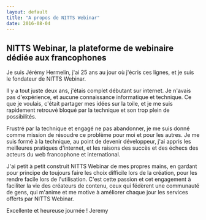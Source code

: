 ```yaml
---
layout: default
title: "A propos de NITTS Webinar"
date: 2016-08-04
---
```


## NITTS Webinar, la plateforme de webinaire dédiée aux francophones

Je suis Jérémy Hermelin, j'ai 25 ans au jour où j'écris ces lignes, et je suis le fondateur de NITTS Webinar.

Il y a tout juste deux ans, j'étais complet débutant sur internet. Je n'avais pas d'expérience, et aucune connaissance informatique et technique. Ce que je voulais, c'était partager mes idées sur la toile, et je me suis rapidement retrouvé bloqué par la technique et son trop plein de possibilités.

Frustré par la technique et engagé ne pas	abandonner, je me suis donné comme mission de résoudre ce problème pour moi et pour les autres. Je me suis formé à la technique, au point de devenir développeur, j'ai appris les meilleures pratiques d'internet, et les raisons des succès et des échecs des acteurs du web francophone et international.

J'ai petit à petit construit NITTS Webinar de mes propres mains, en gardant pour principe de toujours faire les choix difficile lors de la création, pour les rendre facile lors de l'utilisation. C'est cette passion et cet engagement à faciliter la vie des créateurs de contenu, ceux qui fédèrent une communauté de gens, qui m'anime et me motive à améliorer chaque jour les services offerts par NITTS Webinar.


Excellente et heureuse journée !
Jeremy
